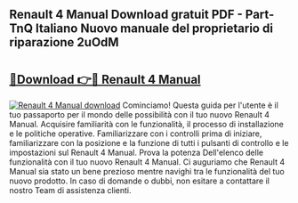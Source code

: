 ## Renault 4 Manual Download gratuit PDF - Part-TnQ Italiano Nuovo manuale del proprietario di riparazione 2uOdM

# <h2><a href="http://dfajxn.blite.top/?on=Renault+4+Manual">🔗Download 👉🔴 Renault 4 Manual</a></h2>

[![Renault 4 Manual download](https://i.imgur.com/lujVjoI.png)](http://dfajxn.blite.top/?on=Renault+4+Manual)
Cominciamo! Questa guida per l'utente è il tuo passaporto per il mondo delle possibilità con il tuo nuovo Renault 4 Manual. Acquisire familiarità con le funzionalità, il processo di installazione e le politiche operative. Familiarizzare con i controlli prima di iniziare, familiarizzare con la posizione e la funzione di tutti i pulsanti di controllo e le impostazioni sul Renault 4 Manual. Prova la potenza Dell'elenco delle funzionalità con il tuo nuovo Renault 4 Manual. Ci auguriamo che Renault 4 Manual sia stato un bene prezioso mentre navighi tra le funzionalità del tuo nuovo prodotto. In caso di domande o dubbi, non esitare a contattare il nostro Team di assistenza clienti.
